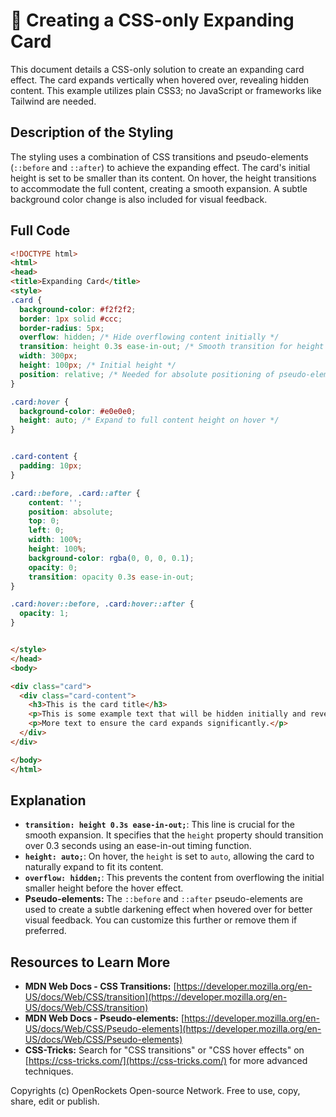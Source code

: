 # 🐞 Creating a CSS-only Expanding Card


This document details a CSS-only solution to create an expanding card effect.  The card expands vertically when hovered over, revealing hidden content. This example utilizes plain CSS3; no JavaScript or frameworks like Tailwind are needed.

## Description of the Styling

The styling uses a combination of CSS transitions and pseudo-elements (`::before` and `::after`) to achieve the expanding effect. The card's initial height is set to be smaller than its content. On hover, the height transitions to accommodate the full content, creating a smooth expansion.  A subtle background color change is also included for visual feedback.

## Full Code

```html
<!DOCTYPE html>
<html>
<head>
<title>Expanding Card</title>
<style>
.card {
  background-color: #f2f2f2;
  border: 1px solid #ccc;
  border-radius: 5px;
  overflow: hidden; /* Hide overflowing content initially */
  transition: height 0.3s ease-in-out; /* Smooth transition for height change */
  width: 300px;
  height: 100px; /* Initial height */
  position: relative; /* Needed for absolute positioning of pseudo-elements */
}

.card:hover {
  background-color: #e0e0e0;
  height: auto; /* Expand to full content height on hover */
}


.card-content {
  padding: 10px;
}

.card::before, .card::after {
    content: '';
    position: absolute;
    top: 0;
    left: 0;
    width: 100%;
    height: 100%;
    background-color: rgba(0, 0, 0, 0.1);
    opacity: 0;
    transition: opacity 0.3s ease-in-out;
}

.card:hover::before, .card:hover::after {
  opacity: 1;
}


</style>
</head>
<body>

<div class="card">
  <div class="card-content">
    <h3>This is the card title</h3>
    <p>This is some example text that will be hidden initially and revealed when the card is hovered over.</p>
    <p>More text to ensure the card expands significantly.</p>
  </div>
</div>

</body>
</html>
```

## Explanation

* **`transition: height 0.3s ease-in-out;`**: This line is crucial for the smooth expansion. It specifies that the `height` property should transition over 0.3 seconds using an ease-in-out timing function.
* **`height: auto;`**: On hover, the `height` is set to `auto`, allowing the card to naturally expand to fit its content.
* **`overflow: hidden;`**: This prevents the content from overflowing the initial smaller height before the hover effect.
* **Pseudo-elements:** The `::before` and `::after` pseudo-elements are used to create a subtle darkening effect when hovered over for better visual feedback. You can customize this further or remove them if preferred.

## Resources to Learn More

* **MDN Web Docs - CSS Transitions:** [https://developer.mozilla.org/en-US/docs/Web/CSS/transition](https://developer.mozilla.org/en-US/docs/Web/CSS/transition)
* **MDN Web Docs - Pseudo-elements:** [https://developer.mozilla.org/en-US/docs/Web/CSS/Pseudo-elements](https://developer.mozilla.org/en-US/docs/Web/CSS/Pseudo-elements)
* **CSS-Tricks:** Search for "CSS transitions" or "CSS hover effects" on [https://css-tricks.com/](https://css-tricks.com/) for more advanced techniques.


Copyrights (c) OpenRockets Open-source Network. Free to use, copy, share, edit or publish.

